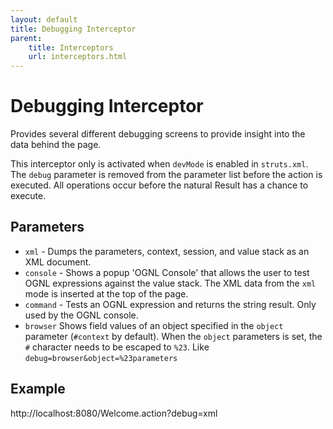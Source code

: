 ```yaml
---
layout: default
title: Debugging Interceptor
parent:
    title: Interceptors
    url: interceptors.html
---
```


# Debugging Interceptor

Provides several different debugging screens to provide insight into the data behind the page.

This interceptor only is activated when `devMode` is enabled in `struts.xml`. The `debug` parameter is removed from 
the parameter list before the action is executed. All operations occur before the natural Result has a chance to execute.

## Parameters

 - `xml` - Dumps the parameters, context, session, and value stack as an XML document.
 - `console` - Shows a popup 'OGNL Console' that allows the user to test OGNL expressions against the value stack. 
   The XML data from the `xml` mode is inserted at the top of the page.
 - `command` - Tests an OGNL expression and returns the string result. Only used by the OGNL console.
 - `browser` Shows field values of an object specified in the `object` parameter (`#context` by default). 
   When the `object` parameters is set, the `#` character needs to be escaped to `%23`. Like `debug=browser&object=%23parameters`

## Example

http://localhost:8080/Welcome.action?debug=xml
